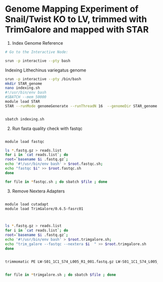 # Genome Mapping Experiment of Snail/Twist KO to LV, trimmed with TrimGalore and mapped with STAR

1. Index Genome Reference

```bash
# Go to the Interactive Node:

srun -p interactive --pty bash
```
Indexing Lithechinus variegatus genome

```bash
srun -p interactive --pty /bin/bash
mkdir STAR_genome
nano indexing.sh
#!/usr/bin/env bash
#SBATCH --mem 50000
module load STAR
STAR --runMode genomeGenerate --runThreadN 16  --genomeDir STAR_genome --genomeFastaFiles L_var_genome.fa --sjdbGTFfile L_var_noseq.gff --genomeSAindexNbases 13


sbatch indexing.sh
```


2. Run fasta quality check with fastqc


```bash

module load fastqc

ls *.fastq.gz > reads.list
for i in `cat reads.list`; do
root=`basename $i .fastq.gz`;
echo '#!/usr/bin/env bash' > $root.fastqc.sh;
echo "fastqc $i" >> $root.fastqc.sh
done

for file in *fastqc.sh ; do sbatch $file ; done
```
3. Remove Nextera Adapters

```bash

module load cutadapt
module load TrimGalore/0.6.5-fasrc01



ls *.fastq.gz > reads.list
for i in `cat reads.list`; do
root=`basename $i .fastq.gz`;
echo '#!/usr/bin/env bash' > $root.trimgalore.sh;
echo "trim_galore --fastqc --nextera $i  " >> $root.trimgalore.sh
done


trimmomatic PE LW-S01_1C1_S74_L005_R1_001.fastq.gz LW-S01_1C1_S74_L005_R2_001.fastq.gz trimmed_1.fq unpaired_1.fq trimmed_2.fq unpaired_2.fq SLIDINGWINDOW:4:30 TRAILING:30 ILLUMINACLIP:adapter.fa:2:30:5 


for file in *trimgalore.sh ; do sbatch $file ; done
```
